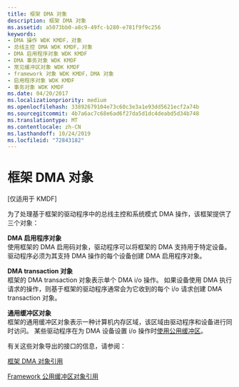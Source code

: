 ```yaml
---
title: 框架 DMA 对象
description: 框架 DMA 对象
ms.assetid: a5073bb0-a8c9-49fc-b280-e781f9f9c256
keywords:
- DMA 操作 WDK KMDF，对象
- 总线主控 DMA WDK KMDF，对象
- DMA 启用程序对象 WDK KMDF
- DMA 事务对象 WDK KMDF
- 常见缓冲区对象 WDK KMDF
- framework 对象 WDK KMDF，DMA 对象
- 启用程序对象 WDK KMDF
- 事务对象 WDK KMDF
ms.date: 04/20/2017
ms.localizationpriority: medium
ms.openlocfilehash: 33892679104e73c60c3e3a1e93dd5621ecf2a74b
ms.sourcegitcommit: 4b7a6ac7c68e6ad6f27da5d1dc4deabd5d34b748
ms.translationtype: MT
ms.contentlocale: zh-CN
ms.lasthandoff: 10/24/2019
ms.locfileid: "72843182"
---
```

# <a name="framework-dma-objects"></a>框架 DMA 对象


\[仅适用于 KMDF\]




为了处理基于框架的驱动程序中的总线主控和系统模式 DMA 操作，该框架提供了三个对象：

<a href="" id="dma-enabler-object"></a>**DMA 启用程序对象**  
使用框架的 DMA 启用码对象，驱动程序可以将框架的 DMA 支持用于特定设备。 驱动程序必须为其支持 DMA 操作的每个设备创建 DMA 启用程序对象。

<a href="" id="dma-transaction-object"></a>**DMA transaction 对象**  
框架的 DMA transaction 对象表示单个 DMA i/o 操作。 如果设备使用 DMA 执行请求的操作，则基于框架的驱动程序通常会为它收到的每个 i/o 请求创建 DMA transaction 对象。

<a href="" id="common-buffer-object"></a>**通用缓冲区对象**  
框架的通用缓冲区对象表示一种计算机内存区域，该区域由驱动程序和设备进行同时访问。 某些驱动程序在为 DMA 设备设置 i/o 操作时[使用公用缓冲区](using-common-buffers.md)。

有关这些对象导出的接口的信息，请参阅：

[框架 DMA 对象引用](https://docs.microsoft.com/windows-hardware/drivers/ddi/wdfdmaenabler/)

[Framework 公用缓冲区对象引用](https://docs.microsoft.com/windows-hardware/drivers/ddi/wdfcommonbuffer/)

 

 





